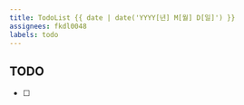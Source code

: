 ```yaml
---
title: TodoList {{ date | date('YYYY[년] M[월] D[일]') }}
assignees: fkdl0048
labels: todo
---
```


## TODO  

- [ ] 

